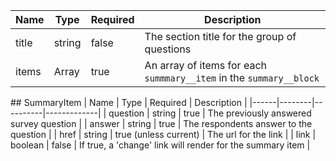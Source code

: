 | Name  | Type               | Required | Description                                                         |
| ----- | ------------------ | -------- | ------------------------------------------------------------------- |
| title | string             | false    | The section title for the group of questions                        |
| items | Array<SummaryItem> | true     | An array of items for each `summmary__item` in the `summary__block` |

## SummaryItem
| Name | Type | Required | Description |
|------|--------|----------|-------------|
| question | string | true | The previously answered survey question |
| answer | string | true | The respondents answer to the question |
| href | string | true (unless current) | The url for the link |
| link | boolean | false | If true, a 'change' link will render for the summary item |
